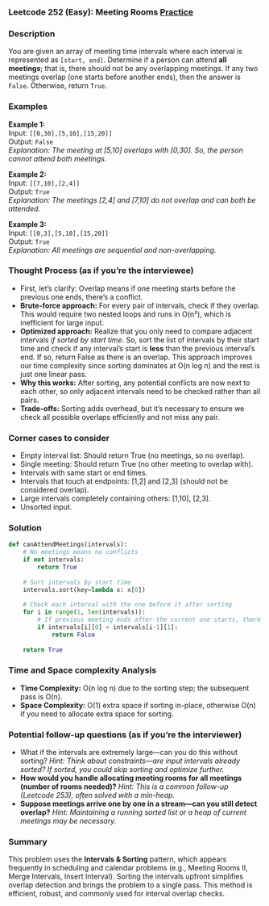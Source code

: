### Leetcode 252 (Easy): Meeting Rooms [Practice](https://leetcode.com/problems/meeting-rooms)

### Description  
You are given an array of meeting time intervals where each interval is represented as `[start, end]`. Determine if a person can attend **all meetings**; that is, there should not be any overlapping meetings. If any two meetings overlap (one starts before another ends), then the answer is `False`. Otherwise, return `True`.

### Examples  

**Example 1:**  
Input: `[[0,30],[5,10],[15,20]]`  
Output: `False`  
*Explanation: The meeting at [5,10] overlaps with [0,30]. So, the person cannot attend both meetings.*

**Example 2:**  
Input: `[[7,10],[2,4]]`  
Output: `True`  
*Explanation: The meetings [2,4] and [7,10] do not overlap and can both be attended.*

**Example 3:**  
Input: `[[0,3],[5,10],[15,20]]`  
Output: `True`  
*Explanation: All meetings are sequential and non-overlapping.*

### Thought Process (as if you’re the interviewee)  
- First, let’s clarify: Overlap means if one meeting starts before the previous one ends, there’s a conflict.
- **Brute-force approach:** For every pair of intervals, check if they overlap. This would require two nested loops and runs in O(n²), which is inefficient for large input.
- **Optimized approach:** Realize that you only need to compare adjacent intervals *if sorted by start time*. So, sort the list of intervals by their start time and check if any interval’s start is **less** than the previous interval’s end. If so, return False as there is an overlap. This approach improves our time complexity since sorting dominates at O(n log n) and the rest is just one linear pass.
- **Why this works:** After sorting, any potential conflicts are now next to each other, so only adjacent intervals need to be checked rather than all pairs.
- **Trade-offs:** Sorting adds overhead, but it’s necessary to ensure we check all possible overlaps efficiently and not miss any pair.

### Corner cases to consider  
- Empty interval list: Should return True (no meetings, so no overlap).
- Single meeting: Should return True (no other meeting to overlap with).
- Intervals with same start or end times.
- Intervals that touch at endpoints: [1,2] and [2,3] (should not be considered overlap).
- Large intervals completely containing others: [1,10], [2,3].
- Unsorted input.

### Solution

```python
def canAttendMeetings(intervals):
    # No meetings means no conflicts
    if not intervals:
        return True
    
    # Sort intervals by start time
    intervals.sort(key=lambda x: x[0])
    
    # Check each interval with the one before it after sorting
    for i in range(1, len(intervals)):
        # If previous meeting ends after the current one starts, there's an overlap
        if intervals[i][0] < intervals[i-1][1]:
            return False
    
    return True
```

### Time and Space complexity Analysis  

- **Time Complexity:** O(n log n) due to the sorting step; the subsequent pass is O(n).
- **Space Complexity:** O(1) extra space if sorting in-place, otherwise O(n) if you need to allocate extra space for sorting.

### Potential follow-up questions (as if you’re the interviewer)  

- What if the intervals are extremely large—can you do this without sorting?
  *Hint: Think about constraints—are input intervals already sorted? If sorted, you could skip sorting and optimize further.*
- **How would you handle allocating meeting rooms for all meetings (number of rooms needed)?**
  *Hint: This is a common follow-up (Leetcode 253), often solved with a min-heap.*
- **Suppose meetings arrive one by one in a stream—can you still detect overlap?**
  *Hint: Maintaining a running sorted list or a heap of current meetings may be necessary.*

### Summary
This problem uses the **Intervals & Sorting** pattern, which appears frequently in scheduling and calendar problems (e.g., Meeting Rooms II, Merge Intervals, Insert Interval). Sorting the intervals upfront simplifies overlap detection and brings the problem to a single pass. This method is efficient, robust, and commonly used for interval overlap checks.